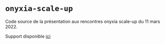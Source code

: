 # `onyxia-scale-up`

<!-- badges: start -->
<!-- badges: end -->

Code source de la présentation aux rencontres 
onyxia scale-up du 11 mars 2022.

Support disponible [ici](https://linogaliana-scaleup-onyxia.netlify.app)


